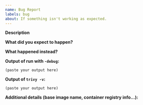 ```yaml
---
name: Bug Report
labels: bug
about: If something isn't working as expected.
---
```


**Description**

<!--
Briefly describe the problem you are having in a few paragraphs.
-->

**What did you expect to happen?**


**What happened instead?**


**Output of run with `-debug`:**

```
(paste your output here)
```

**Output of `trivy -v`:**

```
(paste your output here)
```

**Additional details (base image name, container registry info...):**
